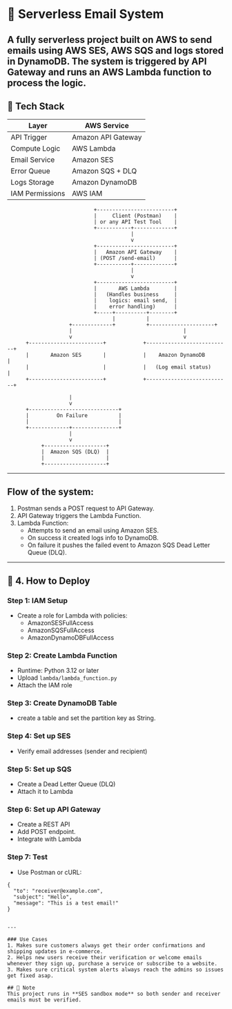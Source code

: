 # 📧 Serverless Email System

A fully serverless project built on AWS to send emails using AWS SES, AWS SQS and logs stored in DynamoDB. The system is triggered by API Gateway and runs an AWS Lambda function to process the logic.
---

## 🧰 Tech Stack

| Layer            | AWS Service         |
|------------------|---------------------|
| API Trigger      | Amazon API Gateway  |
| Compute Logic    | AWS Lambda          |
| Email Service    | Amazon SES          |
| Error Queue      | Amazon SQS + DLQ    |
| Logs Storage     | Amazon DynamoDB     |
| IAM Permissions  | AWS IAM             |


                                +-------------------------+
                                |     Client (Postman)    |
                                | or any API Test Tool    |
                                +-----------+-------------+
                                            |
                                            v
                                +-------------------------+
                                |   Amazon API Gateway    |
                                | (POST /send-email)      |
                                +-----------+-------------+
                                            |
                                            v
                                +-------------------------+
                                |       AWS Lambda        |
                                |   (Handles business     |
                                |    logics: email send,  |
                                |    error handling)      |
                                +-----+----------+--------+
                                      |          |
                        +-------------+          +---------------------+
                        |                                    |         
                        v                                    v         
          +------------------------+            +---------------------------+
          |       Amazon SES       |            |    Amazon DynamoDB        |
          |                        |            |   (Log email status)      |
          +------------------------+            +---------------------------+

                        |
                        v
          +-----------------------------+
          |         On Failure          |
          |                             |
          +-------------+---------------+
                        |
                        v
               +--------------------+
               |  Amazon SQS (DLQ)  |
               |                    |
               +--------------------+
---                        

## Flow of the system:
1. Postman sends a POST request to API Gateway.
2. API Gateway triggers the Lambda Function.
3. Lambda Function:
   - Attempts to send an email using Amazon SES.
   - On success it created logs info to DynamoDB.
   - On failure it pushes the failed event to Amazon SQS Dead Letter Queue (DLQ).

---  

## 🚀 4. How to Deploy

### Step 1: IAM Setup
- Create a role for Lambda with policies:
  - AmazonSESFullAccess
  - AmazonSQSFullAccess
  - AmazonDynamoDBFullAccess

### Step 2: Create Lambda Function
- Runtime: Python 3.12 or later
- Upload `lambda/lambda_function.py`
- Attach the IAM role

### Step 3: Create DynamoDB Table
- create a table and set the partition key as String.

### Step 4: Set up SES
- Verify email addresses (sender and recipient)

### Step 5: Set up SQS
- Create a Dead Letter Queue (DLQ)
- Attach it to Lambda

### Step 6: Set up API Gateway
- Create a REST API
- Add POST endpoint.
- Integrate with Lambda

### Step 7: Test
- Use Postman or cURL:
```sample json
{
  "to": "receiver@example.com",
  "subject": "Hello",
  "message": "This is a test email!"
}


---

### Use Cases
1. Makes sure customers always get their order confirmations and shipping updates in e-commerce.
2. Helps new users receive their verification or welcome emails whenever they sign up, purchase a service or subscribe to a website.
3. Makes sure critical system alerts always reach the admins so issues get fixed asap.

## 📢 Note
This project runs in **SES sandbox mode** so both sender and receiver emails must be verified.



  
